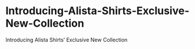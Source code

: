 # Introducing-Alista-Shirts-Exclusive-New-Collection
Introducing Alista Shirts’ Exclusive New Collection
